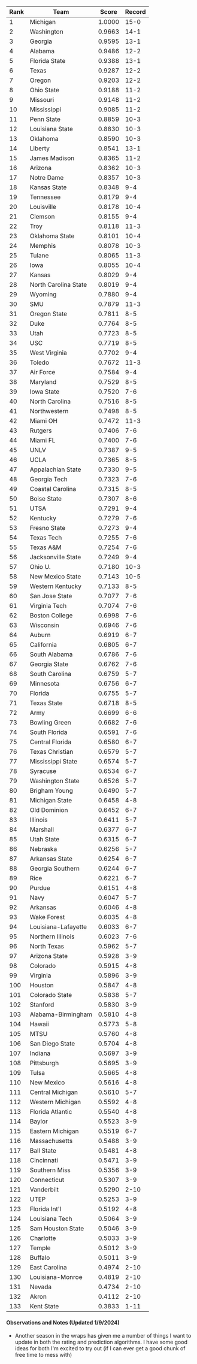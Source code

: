 Rank | Team | Score | Record
---|---|---|---
1 | Michigan | 1.0000 | 15-0
2 | Washington | 0.9663 | 14-1
3 | Georgia | 0.9595 | 13-1
4 | Alabama | 0.9486 | 12-2
5 | Florida State | 0.9388 | 13-1
6 | Texas | 0.9287 | 12-2
7 | Oregon | 0.9203 | 12-2
8 | Ohio State | 0.9188 | 11-2
9 | Missouri | 0.9148 | 11-2
10 | Mississippi | 0.9085 | 11-2
11 | Penn State | 0.8859 | 10-3
12 | Louisiana State | 0.8830 | 10-3
13 | Oklahoma | 0.8590 | 10-3
14 | Liberty | 0.8541 | 13-1
15 | James Madison | 0.8365 | 11-2
16 | Arizona | 0.8362 | 10-3
17 | Notre Dame | 0.8357 | 10-3
18 | Kansas State | 0.8348 | 9-4
19 | Tennessee | 0.8179 | 9-4
20 | Louisville | 0.8178 | 10-4
21 | Clemson | 0.8155 | 9-4
22 | Troy | 0.8118 | 11-3
23 | Oklahoma State | 0.8101 | 10-4
24 | Memphis | 0.8078 | 10-3
25 | Tulane | 0.8065 | 11-3
26 | Iowa | 0.8055 | 10-4
27 | Kansas | 0.8029 | 9-4
28 | North Carolina State | 0.8019 | 9-4
29 | Wyoming | 0.7880 | 9-4
30 | SMU | 0.7879 | 11-3
31 | Oregon State | 0.7811 | 8-5
32 | Duke | 0.7764 | 8-5
33 | Utah | 0.7723 | 8-5
34 | USC | 0.7719 | 8-5
35 | West Virginia | 0.7702 | 9-4
36 | Toledo | 0.7672 | 11-3
37 | Air Force | 0.7584 | 9-4
38 | Maryland | 0.7529 | 8-5
39 | Iowa State | 0.7520 | 7-6
40 | North Carolina | 0.7516 | 8-5
41 | Northwestern | 0.7498 | 8-5
42 | Miami OH | 0.7472 | 11-3
43 | Rutgers | 0.7406 | 7-6
44 | Miami FL | 0.7400 | 7-6
45 | UNLV | 0.7387 | 9-5
46 | UCLA | 0.7365 | 8-5
47 | Appalachian State | 0.7330 | 9-5
48 | Georgia Tech | 0.7323 | 7-6
49 | Coastal Carolina | 0.7315 | 8-5
50 | Boise State | 0.7307 | 8-6
51 | UTSA | 0.7291 | 9-4
52 | Kentucky | 0.7279 | 7-6
53 | Fresno State | 0.7273 | 9-4
54 | Texas Tech | 0.7255 | 7-6
55 | Texas A&M | 0.7254 | 7-6
56 | Jacksonville State | 0.7249 | 9-4
57 | Ohio U. | 0.7180 | 10-3
58 | New Mexico State | 0.7143 | 10-5
59 | Western Kentucky | 0.7133 | 8-5
60 | San Jose State | 0.7077 | 7-6
61 | Virginia Tech | 0.7074 | 7-6
62 | Boston College | 0.6998 | 7-6
63 | Wisconsin | 0.6946 | 7-6
64 | Auburn | 0.6919 | 6-7
65 | California | 0.6805 | 6-7
66 | South Alabama | 0.6786 | 7-6
67 | Georgia State | 0.6762 | 7-6
68 | South Carolina | 0.6759 | 5-7
69 | Minnesota | 0.6756 | 6-7
70 | Florida | 0.6755 | 5-7
71 | Texas State | 0.6718 | 8-5
72 | Army | 0.6699 | 6-6
73 | Bowling Green | 0.6682 | 7-6
74 | South Florida | 0.6591 | 7-6
75 | Central Florida | 0.6580 | 6-7
76 | Texas Christian | 0.6579 | 5-7
77 | Mississippi State | 0.6574 | 5-7
78 | Syracuse | 0.6534 | 6-7
79 | Washington State | 0.6526 | 5-7
80 | Brigham Young | 0.6490 | 5-7
81 | Michigan State | 0.6458 | 4-8
82 | Old Dominion | 0.6452 | 6-7
83 | Illinois | 0.6411 | 5-7
84 | Marshall | 0.6377 | 6-7
85 | Utah State | 0.6315 | 6-7
86 | Nebraska | 0.6256 | 5-7
87 | Arkansas State | 0.6254 | 6-7
88 | Georgia Southern | 0.6244 | 6-7
89 | Rice | 0.6221 | 6-7
90 | Purdue | 0.6151 | 4-8
91 | Navy | 0.6047 | 5-7
92 | Arkansas | 0.6046 | 4-8
93 | Wake Forest | 0.6035 | 4-8
94 | Louisiana-Lafayette | 0.6033 | 6-7
95 | Northern Illinois | 0.6023 | 7-6
96 | North Texas | 0.5962 | 5-7
97 | Arizona State | 0.5928 | 3-9
98 | Colorado | 0.5915 | 4-8
99 | Virginia | 0.5896 | 3-9
100 | Houston | 0.5847 | 4-8
101 | Colorado State | 0.5838 | 5-7
102 | Stanford | 0.5830 | 3-9
103 | Alabama-Birmingham | 0.5810 | 4-8
104 | Hawaii | 0.5773 | 5-8
105 | MTSU | 0.5760 | 4-8
106 | San Diego State | 0.5704 | 4-8
107 | Indiana | 0.5697 | 3-9
108 | Pittsburgh | 0.5695 | 3-9
109 | Tulsa | 0.5665 | 4-8
110 | New Mexico | 0.5616 | 4-8
111 | Central Michigan | 0.5610 | 5-7
112 | Western Michigan | 0.5592 | 4-8
113 | Florida Atlantic | 0.5540 | 4-8
114 | Baylor | 0.5523 | 3-9
115 | Eastern Michigan | 0.5519 | 6-7
116 | Massachusetts | 0.5488 | 3-9
117 | Ball State | 0.5481 | 4-8
118 | Cincinnati | 0.5471 | 3-9
119 | Southern Miss | 0.5356 | 3-9
120 | Connecticut | 0.5307 | 3-9
121 | Vanderbilt | 0.5290 | 2-10
122 | UTEP | 0.5253 | 3-9
123 | Florida Int'l | 0.5192 | 4-8
124 | Louisiana Tech | 0.5064 | 3-9
125 | Sam Houston State | 0.5046 | 3-9
126 | Charlotte | 0.5033 | 3-9
127 | Temple | 0.5012 | 3-9
128 | Buffalo | 0.5011 | 3-9
129 | East Carolina | 0.4974 | 2-10
130 | Louisiana-Monroe | 0.4819 | 2-10
131 | Nevada | 0.4734 | 2-10
132 | Akron | 0.4112 | 2-10
133 | Kent State | 0.3833 | 1-11

#### Observations and Notes (Updated 1/9/2024)

* Another season in the wraps has given me a number of things I want to update in both the rating and prediction algorithms. I have some good ideas for both I'm excited to try out (if I can ever get a good chunk of free time to mess with)